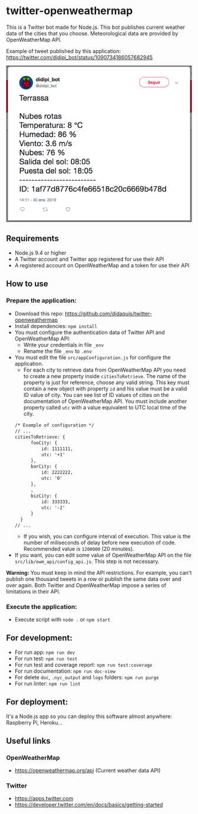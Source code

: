 # twitter-openweathermap

This is a Twitter bot made for Node.js. This bot publishes current weather data of the cities that you choose. Meteorological data are provided by OpenWeatherMap API. 

Example of tweet published by this application: https://twitter.com/didipi_bot/status/1090734186057682945

![Example of tweet published](./docs_assets/example_of_tweet.png)

## Requirements
* Node.js 9.4 or higher
* A Twitter account and Twitter app registered for use their API
* A registered account on OpenWeatherMap and a token for use their API


## How to use

### Prepare the application:
* Download this repo: https://github.com/didaquis/twitter-openweathermap
* Install dependencies: `npm install`
* You must configure the authentication data of Twitter API and OpenWeatherMap API:
  * Write your credentials in file `_env`
  * Rename the file `_env` to `.env`
* You must edit the file `src/appConfiguration.js` for configure the application.
  * For each city to retrieve data from OpenWeatherMap API you need to create a new property inside `citiesToRetrieve`. The name of the property is just for reference, choose any valid string. This key must contain a new object with property `id` and his value must be a valid ID value of city. You can see list of ID values of cities on the documentation of OpenWeatherMap API. You must include another property called `utc` with a value equivalent to UTC local time of the city.
  ```
  /* Example of configuration */
  // ...
  citiesToRetrieve: {
		fooCity: {
			id: 1111111,
			utc: '+1'
		},
		barCity: {
			id: 2222222,
			utc: '0'
		},
		,
		bizCity: {
			id: 333333,
			utc: '-2'
		}
	}
  // ...
  ```
  * If you wish, you can configure interval of execution. This value is the number of miliseconds of delay before new execution of code. Recommended value is `1200000` (20 minutes).
* If you want, you can edit some value of OpenWeatherMap API on the file `src/lib/owm_api/config_api.js`. This step is not necessary.

**Warning:** You must keep in mind the API restrictions. For example, you can't publish one thousand tweets in a row or publish the same data over and over again. Both Twitter and OpenWeatherMap impose a series of limitations in their API.

### Execute the application:
* Execute script with `node .` or `npm start`


## For development:
* For run app: `npm run dev`
* For run test: `npm run test`
* For run test and coverage report: `npm run test:coverage`
* For run documentation: `npm run doc-view`
* For delete `doc`, `.nyc_output` and `logs` folders: `npm run purge`
* For run linter: `npm run lint`


## For deployment:
It's a Node.js app so you can deploy this software almost anywhere: Raspberry Pi, Heroku...


## Useful links

### OpenWeatherMap
* https://openweathermap.org/api (Current weather data API)

### Twitter 
* https://apps.twitter.com 
* https://developer.twitter.com/en/docs/basics/getting-started

